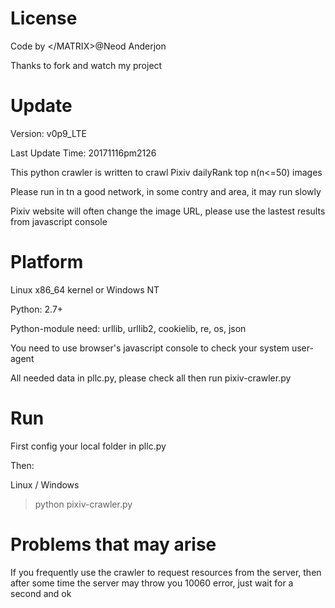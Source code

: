 License
======
Code by \</MATRIX>@Neod Anderjon

Thanks to fork and watch my project

Update
======
Version: v0p9_LTE 

Last Update Time: 20171116pm2126

This python crawler is written to crawl Pixiv dailyRank top n(n<=50) images

Please run in tn a good network, in some contry and area, it may run slowly

Pixiv website will often change the image URL, please use the lastest results from javascript console

Platform
======
Linux x86_64 kernel or Windows NT

Python: 2.7+

Python-module need: urllib, urllib2, cookielib, re, os, json

You need to use browser's javascript console to check your system user-agent

All needed data in pllc.py, please check all then run pixiv-crawler.py

Run
======
First config your local folder in pllc.py

Then:

Linux / Windows
> python pixiv-crawler.py

Problems that may arise
======
If you frequently use the crawler to request resources from the server, 
then after some time the server may throw you 10060 error, 
just wait for a second and ok


